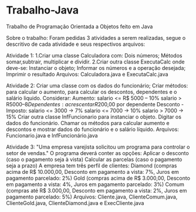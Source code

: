 # Trabalho-Java
Trabalho de Programação Orientada a Objetos feito em Java

Sobre o trabalho:
Foram pedidas 3 atividades a serem realizadas, segue o descritivo de cada atividade e seus respectivos arquivos:

Atividade 1:
1.Criar uma classe Calculadora com:
    Dois números;
    Métodos somar,subtrair, multiplicar e dividir.
2.Criar outra classe ExecutaCalc onde deve-se:
    Instanciar o objeto;
    Informar os números e a operação desejada;
    Imprimir o resultado
Arquivos: Calculadora.java e ExecutaCalc.java

Atividade 2:
Criar uma classe com os dados do funcionário;
Criar métodos: para calcular o aumento, para calcular os descontos, dependentes e o salário liquido.
Considerar:
Aumento:
    salario <= R$ 5000 – 10%
    salario > R$5000 – 8%
Dependentes:
    acrescentar R$200,00 por dependente
Desconto - Imposto:
    salario <= 3000 -> 7%
    salario <= 7000 -> 10%
    salario > 7000 -> 15%
Criar outra classe InfFuncionario para instanciar o objeto.
Digitar os dados do funcionário.
Chamar os métodos para calcular aumento e descontos e mostrar dados do funcionário e o salário líquido.
Arquivos: Funcionario.java e InfFuncionário.java

Atividade 3:
"Uma empresa varejista solicitou um programa para controlar o setor de vendas."
O programa deverá conter as opções:
    Aplicar o desconto (caso o pagamento seja à vista)
    Calcular as parcelas (caso o pagamento seja a prazo)
A empresa tem três perfil de clientes:
    Diamond (compras acima de R$ 10.000,00, Desconto em pagamento a vista: 7%, Juros em pagamento parcelado: 2%)
    Gold (compras acima de R$ 3.000,00, Desconto em pagamento a vista: 4%, Juros em pagamento parcelado: 3%)
    Comum (compras até R$ 3.000,00, Desconto em pagamento a vista: 2%, Juros em pagamento parcelado: 5%)
Arquivos: Cliente.java, ClienteComum.java, ClienteGold.java, ClienteDiamond.java e ExecCliente.java
